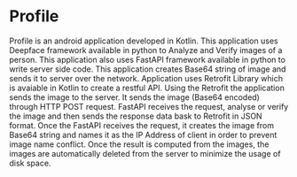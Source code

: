 # Profile
Profile is an android application developed in Kotlin. This application uses Deepface framework available in python to Analyze and Verify images of a person. 
This application also uses FastAPI framework available in python to write server side code. 
This application creates Base64 string of image and sends it to server over the network.
Application uses Retrofit Library which is avaiable in Kotlin to create a restful API. 
Using the Retrofit the application sends the image to the server. It sends the image (Base64 encoded) through HTTP POST request. 
FastAPI receives the request, analyse or verify the image and then sends the response data bask to Retrofit in JSON format. 
Once the FastAPI receives the request, it creates the image from Base64 string and names it as the IP Address of client in order to prevent image name conflict.
Once the result is computed from the images, the images are automatically deleted from the server to minimize the usage of disk space.
